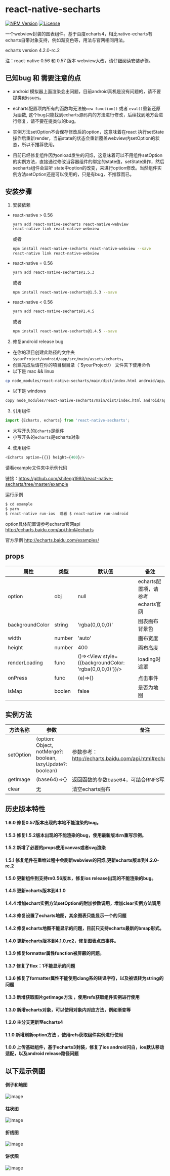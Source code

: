 # react-native-secharts
[![NPM Version](https://img.shields.io/npm/v/react-native-secharts.svg?style=flat)](https://www.npmjs.com/package/react-native-secharts)
  [![License](http://img.shields.io/npm/l/react-native-secharts.svg?style=flat)](https://github.com/shifeng1993/react-native-echarts/blob/master/LICENSE)
  
一个webview封装的图表组件。基于百度echarts4，相比native-echarts有echarts自带对象支持，例如渐变色等，用法与官网相同用法。

echarts version 4.2.0-rc.2

注：react-native 0.56 和 0.57 版本 webview大改，请仔细阅读安装步骤。

## 已知bug 和 需要注意的点
- android 模拟器上面渲染会出问题，目前android真机是没有问题的，请不要提类似issues。

- echarts配置项内所有的函数均无法被`new function()` 或者 `eval()`重新还原为函数, 这个bug只能找到echarts源码内的方法进行修改，后续找到地方会进行修复，请不要在提类似的bug。

- 实例方法setOption不会保存修改后的option，这意味着在react 执行setState操作后重新render，当前state的状态会重新覆盖webview内setOption的状态，所以不推荐使用。

- 目前已经修复组件因为onload发生的闪烁，这意味着可以不用组件setOption的实例方法，直接通过修改当容器组件的绑定的state值，setState操作，然后secharts组件会监听 state中option的改变，来进行option修改。当然组件实例方法setOption还是可以使用的，只是有bug，不推荐而已。

## 安装步骤

1. 安装依赖

- react-native > 0.56
  ```bash
  yarn add react-native-secharts react-native-webview
  react-native link react-native-webview
  ```
    或者
  ```bash
  npm install react-native-secharts react-native-webview --save
  react-native link react-native-webview
  ```

- react-native = 0.56
  ```bash
  yarn add react-native-secharts@1.5.3
  ```
    或者
  ```bash
  npm install react-native-secharts@1.5.3 --save
  ```

- react-native < 0.56
  ```bash
  yarn add react-native-secharts@1.4.5
  ```
    或者
  ```bash
  npm install react-native-secharts@1.4.5 --save
  ```

2. 修复android release bug
- 在你的项目创建此路径的文件夹 `$yourProject/android/app/src/main/assets/echarts`，
- 创建完成后请在你的项目根目录（`$yourProject/） 文件夹下使用命令
- 以下是 mac && linux 
```bash
cp node_modules/react-native-secharts/main/dist/index.html android/app/src/main/assets/echarts/ && cp node_modules/react-native-secharts/main/dist/Bmap.html android/app/src/main/assets/echarts/
```
- 以下是 windows
```bash
copy node_modules/react-native-secharts/main/dist/index.html android/app/src/main/assets/echarts/ && copy node_modules/react-native-secharts/main/dist/Bmap.html android/app/src/main/assets/echarts/
```

3. 引用组件
```javascript
import {Echarts, echarts} from 'react-native-secharts';
```
- 大写开头的`Echarts`是组件
- 小写开头的`echarts`是echarts对象

4. 使用组件
```javascript
<Echarts option={{}} height={400}/>
```
请看example文件夹中示例代码  

链接：https://github.com/shifeng1993/react-native-secharts/tree/master/example

运行示例
```bash
$ cd example
$ yarn
$ react-native run-ios  或者 $ react-native run-android  
```
option具体配置请参考echarts官网api http://echarts.baidu.com/api.html#echarts

官方示例 http://echarts.baidu.com/examples/

## props

| 属性             | 类型    | 默认值                                                   | 备注 |
| -------------   | ------- | -------------                                           | ------------- |
| option          | obj     | null                                                    | echarts配置项，请参考echarts官网  |
| backgroundColor | string  | 'rgba(0,0,0,0)'                                         | 图表画布背景色 |
| width           | number  | 'auto'                                                  | 画布宽度  |
| height          | number  | 400                                                     | 画布高度  |
| renderLoading   | func    | ()=><View style={{backgroundColor: 'rgba(0,0,0,0)'}}/>  | loading时遮罩  |
| onPress         | func    | (e)=>{}                                                 | 点击事件  |
| isMap           | boolen  | false                                                   | 是否为地图  |


## 实例方法
| 方法名称         | 参数                            | 备注 |
| -------------   | -------                        | ------------- |
| setOption       | (option: Object, notMerge?: boolean, lazyUpdate?: boolean) |  参数参考：http://echarts.baidu.com/api.html#echartsInstance.setOption |
| getImage        | (base64)=>{}                   |  返回函数的参数base64，可结合RNFS写入相册  |
| clear           | 无                             |  清空echarts画布  |


## 历史版本特性
#### 1.6.0  修复0.57版本出现的本地不能渲染的bug。
#### 1.5.3  修复1.5.2版本出现的不能渲染的bug，使用最新版本rn重写示例。
#### 1.5.2  新增了必要的props使用canvas或者svg渲染
#### 1.5.1  修复组件在重绘过程中会刷新webview的闪烁,更新echarts版本到4.2.0-rc.2
#### 1.5.0  更新组件到支持rn0.56版本，修复ios release出现的不能渲染的bug。
#### 1.4.5  更新echarts版本到4.1.0
#### 1.4.4  增加echart实例方法setOption的附加参数调用，增加clear实例方法调用
#### 1.4.3  修复设置了echarts地图，其余图表只能显示一个的问题
#### 1.4.2  修复echarts地图不能显示的问题，目前只支持echarts最新的bmap形式。
#### 1.4.0  更新echarts版本到4.1.0.rc2，修复图表点击事件。
#### 1.3.9  修复formatter属性function被屏蔽的问题。
#### 1.3.7  修复了flex：1不能显示的问题
#### 1.3.6  修复了formatter属性不能使用clang系的转译字符，以及被误转为string的问题
#### 1.3.3  新增获取图片getImage方法 ，使用refs获取组件实例进行使用
#### 1.3.0  新增echarts对象，可以使用对象内对应方法，例如渐变等
#### 1.2.0  主分支更新至echarts4
#### 1.1.0  新增刷新option方法 ，使用refs获取组件实例进行使用
#### 1.0.0  上传基础组件，基于echarts3封装，修复了ios android闪白，ios默认移动适配，以及android release路径问题


## 以下是示例图

#### 例子和地图
![image](https://github.com/shifeng1993/react-native-echarts/blob/master/image/4.gif )

#### 柱状图
![image](https://github.com/shifeng1993/react-native-echarts/blob/master/image/1.gif )

#### 折线图
![image](https://github.com/shifeng1993/react-native-echarts/blob/master/image/2.gif )

#### 饼状图
![image](https://github.com/shifeng1993/react-native-echarts/blob/master/image/3.gif )
